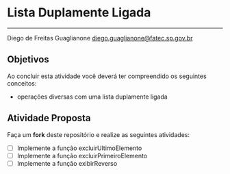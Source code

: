 # Lista Duplamente Ligada 
---

Diego de Freitas Guaglianone
diego.guaglianone@fatec.sp.gov.br

## Objetivos

Ao concluir esta atividade você deverá ter compreendido os seguintes conceitos:
*  operações diversas com uma lista duplamente ligada


## Atividade Proposta

Faça um **fork** deste repositório e realize as seguintes atividades: 

- [ ] Implemente a função excluirUltimoElemento
- [ ] Implemente a função excluirPrimeiroElemento
- [ ] Implemente a função exibirReverso

